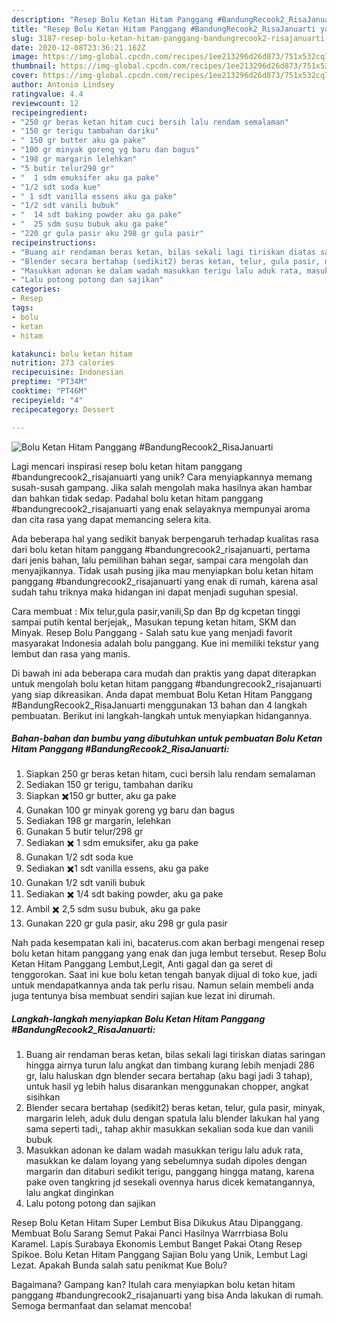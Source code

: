 ```yaml
---
description: "Resep Bolu Ketan Hitam Panggang #BandungRecook2_RisaJanuarti yang Menggugah Selera"
title: "Resep Bolu Ketan Hitam Panggang #BandungRecook2_RisaJanuarti yang Menggugah Selera"
slug: 3187-resep-bolu-ketan-hitam-panggang-bandungrecook2-risajanuarti-yang-menggugah-selera
date: 2020-12-08T23:36:21.162Z
image: https://img-global.cpcdn.com/recipes/1ee213296d26d873/751x532cq70/bolu-ketan-hitam-panggang-bandungrecook2_risajanuarti-foto-resep-utama.jpg
thumbnail: https://img-global.cpcdn.com/recipes/1ee213296d26d873/751x532cq70/bolu-ketan-hitam-panggang-bandungrecook2_risajanuarti-foto-resep-utama.jpg
cover: https://img-global.cpcdn.com/recipes/1ee213296d26d873/751x532cq70/bolu-ketan-hitam-panggang-bandungrecook2_risajanuarti-foto-resep-utama.jpg
author: Antonio Lindsey
ratingvalue: 4.4
reviewcount: 12
recipeingredient:
- "250 gr beras ketan hitam cuci bersih lalu rendam semalaman"
- "150 gr terigu tambahan dariku"
- " 150 gr butter aku ga pake"
- "100 gr minyak goreng yg baru dan bagus"
- "198 gr margarin lelehkan"
- "5 butir telur298 gr"
- "  1 sdm emuksifer aku ga pake"
- "1/2 sdt soda kue"
- " 1 sdt vanilla essens aku ga pake"
- "1/2 sdt vanili bubuk"
- "  14 sdt baking powder aku ga pake"
- "  25 sdm susu bubuk aku ga pake"
- "220 gr gula pasir aku 298 gr gula pasir"
recipeinstructions:
- "Buang air rendaman beras ketan, bilas sekali lagi tiriskan diatas saringan hingga airnya turun lalu angkat dan timbang kurang lebih menjadi 286 gr, lalu haluskan dgn blender secara bertahap (aku bagi jadi 3 tahap), untuk hasil yg lebih halus disarankan menggunakan chopper, angkat sisihkan"
- "Blender secara bertahap (sedikit2) beras ketan, telur, gula pasir, minyak, margarin leleh, aduk dulu dengan spatula lalu blender lakukan hal yang sama seperti tadi,, tahap akhir masukkan sekalian soda kue dan vanili bubuk"
- "Masukkan adonan ke dalam wadah masukkan terigu lalu aduk rata, masukkan ke dalam loyang yang sebelumnya sudah dipoles dengan margarin dan ditaburi sedikit terigu, panggang hingga matang, karena pake oven tangkring jd sesekali ovennya harus dicek kematangannya, lalu angkat dinginkan"
- "Lalu potong potong dan sajikan"
categories:
- Resep
tags:
- bolu
- ketan
- hitam

katakunci: bolu ketan hitam 
nutrition: 273 calories
recipecuisine: Indonesian
preptime: "PT34M"
cooktime: "PT46M"
recipeyield: "4"
recipecategory: Dessert

---
```



![Bolu Ketan Hitam Panggang #BandungRecook2_RisaJanuarti](https://img-global.cpcdn.com/recipes/1ee213296d26d873/751x532cq70/bolu-ketan-hitam-panggang-bandungrecook2_risajanuarti-foto-resep-utama.jpg)

Lagi mencari inspirasi resep bolu ketan hitam panggang #bandungrecook2_risajanuarti yang unik? Cara menyiapkannya memang susah-susah gampang. Jika salah mengolah maka hasilnya akan hambar dan bahkan tidak sedap. Padahal bolu ketan hitam panggang #bandungrecook2_risajanuarti yang enak selayaknya mempunyai aroma dan cita rasa yang dapat memancing selera kita.

Ada beberapa hal yang sedikit banyak berpengaruh terhadap kualitas rasa dari bolu ketan hitam panggang #bandungrecook2_risajanuarti, pertama dari jenis bahan, lalu pemilihan bahan segar, sampai cara mengolah dan menyajikannya. Tidak usah pusing jika mau menyiapkan bolu ketan hitam panggang #bandungrecook2_risajanuarti yang enak di rumah, karena asal sudah tahu triknya maka hidangan ini dapat menjadi suguhan spesial.

Cara membuat : Mix telur,gula pasir,vanili,Sp dan Bp dg kcpetan tinggi sampai putih kental berjejak,, Masukan tepung ketan hitam, SKM dan Minyak. Resep Bolu Panggang - Salah satu kue yang menjadi favorit masyarakat Indonesia adalah bolu panggang. Kue ini memiliki tekstur yang lembut dan rasa yang manis.


Di bawah ini ada beberapa cara mudah dan praktis yang dapat diterapkan untuk mengolah bolu ketan hitam panggang #bandungrecook2_risajanuarti yang siap dikreasikan. Anda dapat membuat Bolu Ketan Hitam Panggang #BandungRecook2_RisaJanuarti menggunakan 13 bahan dan 4 langkah pembuatan. Berikut ini langkah-langkah untuk menyiapkan hidangannya.

<!--inarticleads1-->

##### Bahan-bahan dan bumbu yang dibutuhkan untuk pembuatan Bolu Ketan Hitam Panggang #BandungRecook2_RisaJanuarti:

1. Siapkan 250 gr beras ketan hitam, cuci bersih lalu rendam semalaman
1. Sediakan 150 gr terigu, tambahan dariku
1. Siapkan  ✖️150 gr butter, aku ga pake
1. Gunakan 100 gr minyak goreng yg baru dan bagus
1. Sediakan 198 gr margarin, lelehkan
1. Gunakan 5 butir telur/298 gr
1. Sediakan  ✖️ 1 sdm emuksifer, aku ga pake
1. Gunakan 1/2 sdt soda kue
1. Sediakan  ✖️1 sdt vanilla essens, aku ga pake
1. Gunakan 1/2 sdt vanili bubuk
1. Sediakan  ✖️ 1/4 sdt baking powder, aku ga pake
1. Ambil  ✖️ 2,5 sdm susu bubuk, aku ga pake
1. Gunakan 220 gr gula pasir, aku 298 gr gula pasir


Nah pada kesempatan kali ini, bacaterus.com akan berbagi mengenai resep bolu ketan hitam panggang yang enak dan juga lembut tersebut. Resep Bolu Ketan Hitam Panggang Lembut,Legit, Anti gagal dan ga seret di tenggorokan. Saat ini kue bolu ketan tengah banyak dijual di toko kue, jadi untuk mendapatkannya anda tak perlu risau. Namun selain membeli anda juga tentunya bisa membuat sendiri sajian kue lezat ini dirumah. 

<!--inarticleads2-->

##### Langkah-langkah menyiapkan Bolu Ketan Hitam Panggang #BandungRecook2_RisaJanuarti:

1. Buang air rendaman beras ketan, bilas sekali lagi tiriskan diatas saringan hingga airnya turun lalu angkat dan timbang kurang lebih menjadi 286 gr, lalu haluskan dgn blender secara bertahap (aku bagi jadi 3 tahap), untuk hasil yg lebih halus disarankan menggunakan chopper, angkat sisihkan
1. Blender secara bertahap (sedikit2) beras ketan, telur, gula pasir, minyak, margarin leleh, aduk dulu dengan spatula lalu blender lakukan hal yang sama seperti tadi,, tahap akhir masukkan sekalian soda kue dan vanili bubuk
1. Masukkan adonan ke dalam wadah masukkan terigu lalu aduk rata, masukkan ke dalam loyang yang sebelumnya sudah dipoles dengan margarin dan ditaburi sedikit terigu, panggang hingga matang, karena pake oven tangkring jd sesekali ovennya harus dicek kematangannya, lalu angkat dinginkan
1. Lalu potong potong dan sajikan


Resep Bolu Ketan Hitam Super Lembut Bisa Dikukus Atau Dipanggang. Membuat Bolu Sarang Semut Pakai Panci Hasilnya Warrrbiasa Bolu Karamel. Lapis Surabaya Ekonomis Lembut Banget Pakai Otang Resep Spikoe. Bolu Ketan Hitam Panggang Sajian Bolu yang Unik, Lembut Lagi Lezat. Apakah Bunda salah satu penikmat Kue Bolu? 

Bagaimana? Gampang kan? Itulah cara menyiapkan bolu ketan hitam panggang #bandungrecook2_risajanuarti yang bisa Anda lakukan di rumah. Semoga bermanfaat dan selamat mencoba!
